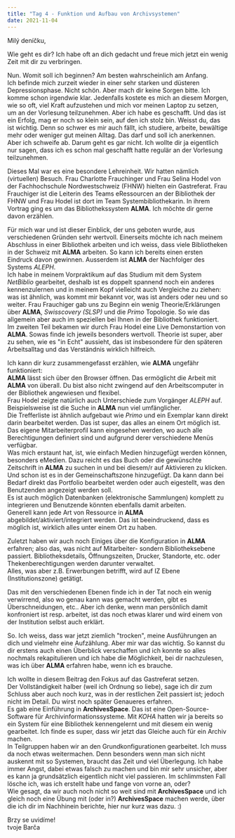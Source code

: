 ```yaml
---
title: "Tag 4 - Funktion und Aufbau von Archivsystemen"
date: 2021-11-04
---
```


Milý deníčku,

Wie geht es dir? Ich habe oft an dich gedacht und freue mich jetzt ein wenig Zeit mit dir zu verbringen.

Nun. Womit soll ich beginnen? Am besten wahrscheinlich am Anfang. <br>
Ich befinde mich zurzeit wieder in einer sehr starken und düsteren Depressionsphase. Nicht schön. Aber mach dir keine Sorgen bitte. Ich komme schon irgendwie klar. Jedenfalls 
kostete es mich an diesem Morgen, wie so oft, viel Kraft aufzustehen und mich vor meinen Laptop zu setzen, um an der Vorlesung teilzunehmen. Aber ich habe es geschafft. Und
das ist ein Erfolg, mag er noch so klein sein, auf den ich stolz bin. Weisst du, das ist wichtig. Denn so schwer es mir auch fällt, ich studiere, arbeite, bewältige mehr oder weniger gut meinen Alltag. Das darf und soll ich anerkennen. Aber ich schweife ab. Darum geht es gar nicht. Ich wollte dir ja eigentlich nur sagen, dass ich es schon mal geschafft hatte regulär an der Vorlesung teilzunehmen.

Dieses Mal war es eine besondere Lehreinheit. Wir hatten nämlich (virtuellen) Besuch. Frau Charlotte Frauchinger und Frau Selina Hodel von der Fachhochschule Nordwestschweiz (FHNW) hielten ein Gastreferat. Frau Frauchiger ist die Leiterin des Teams eRessourcen an der Bibliothek der FHNW und Frau Hodel ist dort im Team Systembibliothekarin. In ihrem Vortrag ging es um das Bibliothekssystem **ALMA**. Ich möchte dir gerne davon erzählen.

Für mich war und ist dieser Einblick, der uns geboten wurde, aus verschiedenen Gründen sehr wertvoll. Einerseits möchte ich nach meinem Abschluss in einer Bibliothek arbeiten und ich weiss, dass viele Bibliotheken in der Schweiz mit **ALMA** arbeiten. So kann ich bereits einen ersten Eindruck davon gewinnen. Ausserdem ist **ALMA** der Nachfolger des Systems *ALEPH*. <br>
Ich habe in meinem Vorpraktikum auf das Studium mit dem System *NetBiblio* gearbeitet, deshalb ist es doppelt spannend noch ein anderes kennenzulernen und in meinem Kopf vielleicht auch Vergleiche zu ziehen: was ist ähnlich, was kommt mir bekannt vor, was ist anders oder neu und so weiter. 
Frau Frauchiger gab uns zu Beginn ein wenig Theorie/Erklärungen über **ALMA**, *Swisscovery (SLSP)* und die *Primo* Topologie. So wie das allgemein aber auch im speziellen bei Ihnen in der Bibliothek funktioniert. <br>
Im zweiten Teil bekamen wir durch Frau Hodel eine Live Demonstartion von **ALMA**. Sowas finde ich jeweils besonders wertvoll. Theorie ist super, aber zu sehen, wie es "in Echt" aussieht, das ist insbesondere für den späteren Arbeitsalltag und das Verständnis wirklich hilfreich.

Ich kann dir kurz zusammengefasst erzählen, wie **ALMA** ungefähr funktioniert: <br>
**ALMA** lässt sich über den Browser öffnen. Das ermöglicht die Arbeit mit **ALMA** von überall. Du bist also nicht zwingend auf den Arbeitscomputer in der Bibliothek angewiesen und flexibel. <br>
Frau Hodel zeigte natürlich auch Unterschiede zum Vorgänger *ALEPH* auf. Beispielsweise ist die Suche in **ALMA** nun viel umfänglicher. <br>
Die Trefferliste ist ähnlich aufgebaut wie *Primo* und ein Exemplar kann direkt darin bearbeitet werden. Das ist super, das alles an einem Ort möglich ist. <br>
Das eigene Mitarbeiterprofil kann eingesehen werden, wo auch alle Berechtigungen definiert sind und aufgrund derer verschiedene Menüs verfügbar. <br>
Was mich erstaunt hat, ist, wie einfach Medien hinzugefügt werden können, besonders eMedien. Dazu reicht es das Buch oder die gewünschte Zeitschrift in **ALMA** zu suchen in und
bei diesem/r auf Aktivieren zu klicken. Und schon ist es in der Gemeinschaftszone hinzugefügt. Da kann dann bei Bedarf direkt das Portfolio bearbeitet werden oder auch eigestellt, was den Benutzenden angezeigt werden soll. <br>
Es ist auch möglich Datenbanken (elektronische Sammlungen) komplett zu integrieren und Benutzende könnten ebenfalls damit arbeiten. <br>
Generell kann jede Art von Ressource in **ALMA** abgebildet/aktiviert/integriert werden. Das ist beeindruckend, dass es möglich ist, wirklich alles unter einem Ort zu haben.

Zuletzt haben wir auch noch Einiges über die Konfiguration in **ALMA** erfahren; also das, was nicht auf Mitarbeiter- sondern Bibliotheksebene passiert. Bibliotheksdetails, Öffnungszeiten, Drucker, Standorte, etc. oder Thekenberechtigungen werden darunter verwaltet. <br>
Alles, was aber z.B. Erwerbungen betrifft, wird auf IZ Ebene (Institutionszone) getätigt.

Das mit den verschiedenen Ebenen finde ich in der Tat noch ein wenig verwirrend, also wo genau kann was gemacht werden, gibt es Überschneidungen, etc.. Aber ich denke, wenn man  persönlich damit konfroniert ist resp. arbeitet, ist das noch etwas klarer und wird einem von der Institution selbst auch erklärt.

So. Ich weiss, dass war jetzt ziemlich "trocken", meine Ausführungen an dich und vielmehr eine Aufzählung. Aber mir war das wichtig. So kannst du dir erstens auch einen Überblick verschaffen und ich konnte so alles nochmals rekapitulieren und ich habe die Möglichkeit, bei dir nachzulesen, was ich über **ALMA** erfahren habe, wenn ich es brauche.

Ich wollte in diesem Beitrag den Fokus auf das Gastreferat setzen. <br>
Der Vollständigkeit halber (weil ich Ordnung so liebe), sage ich dir zum Schluss aber auch noch kurz, was in der restlichen Zeit passiert ist; jedoch nicht im Detail. Du wirst noch später Genaueres erfahren. <br>
Es gab eine Einführung in **ArchivesSpace**. Das ist eine Open-Source-Software für Archivinformationssysteme. Mit *KOHA* hatten wir ja bereits so ein System für eine Bibliothek kennengelernt und mit diesem ein wenig gearbeitet. Ich finde es super, dass wir jetzt das Gleiche auch für ein Archiv machen. <br>
In Teilgruppen haben wir an den Grundkonfigurationen gearbeitet. Ich muss da noch etwas weitermachen. Denn besonders wenn man sich nicht auskennt mit so Systemen, braucht
das Zeit und viel Überlegung. Ich habe immer Angst, dabei etwas falsch zu machen und bin mir sehr unsicher, aber es kann ja grundsätzlich eigentlich nicht viel passieren.
Im schlimmsten Fall lösche ich, was ich erstellt habe und fange von vorne an, oder? <br>
Wie gesagt, da wir auch noch nicht so weit sind mit **ArchivesSpace** und ich gleich noch eine Übung mit (oder in?) **ArchivesSpace** machen werde, über die ich dir im Nachhinein berichte, hier nur kurz was dazu. :)

Brzy se uvidíme! <br>
tvoje Barča
